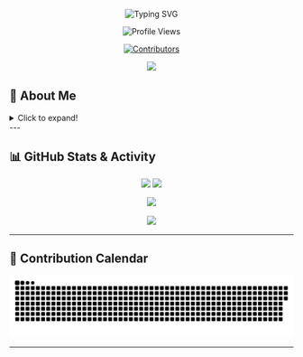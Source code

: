 <!-- Animated Typing SVG Banner -->
<p align="center">
  <img src="https://readme-typing-svg.demolab.com?font=Fira+Code&pause=1000&color=0AF795&center=true&vCenter=true&width=750&lines=Hi+there+%F0%9F%91%8B+I'm+Deepak+Kumar!;Engineer+in+the+Making+%F0%9F%A4%96;VLSI+Cybersecurity+Enthusiast+%F0%9F%92%B0;Problem+Solver+%7C+AI+Cloud+%7C+Lifelong+Learner;Welcome+to+my+GitHub+Universe+%F0%9F%9A%80" alt="Typing SVG" />
</p>
<!-- Profile Views Counter -->
<p align="center">
  <img src="https://komarev.com/ghpvc/?username=Deep0105-byte&style=flat-square&color=0AF795" alt="Profile Views" />
</p>
<!-- Contributor Avatars -->
<p align="center">
  <a href="https://github.com/Deep0105-byte?tab=followers">
    <img src="https://contrib.rocks/image?max=24&repo=Deep0105-byte/Deep0105-byte" alt="Contributors"/>
  </a>
</p>
<!-- Divider -->
<p align="center">
  <img src="https://capsule-render.vercel.app/api?type=waving&color=0:0AF795,100:5B42F3&height=90&section=header&text=Welcome!&fontColor=ffffff&fontAlignY=45"/>
</p>

## 👋 About Me

<details>
<summary>Click to expand!</summary>

- 🎓 **B.Tech ECE Student (2022–26) at Dr. B.C. Roy Engineering College, Durgapur**  
- 💡 **Tech Explorer:** Passionate about **VLSI, Cybersecurity, Machine Learning, and DSA**.  
- 🧠 **Skills & Tools:** C, C++, Python, Data Structures & Algorithms, Networking, Ethical Hacking, Arduino, Robotics.  
- 🚀 **Projects & Clubs:** Active in Robotics Club & Cyber Sleuth Club | Hackathon participant | Google Cloud Jam 2023 completer.  
- 🔭 **Current Focus:** Strengthening core programming, exploring VLSI design, and practical applications of AI & Cybersecurity.  
- 📈 **Career Goal:** Aim to build expertise in **core electronics + cutting-edge tech** for impactful industry roles.  
- 🏆 Open-source and innovation enthusiast — love creating, experimenting, and solving real-world problems.  
- 🌱 Lifelong learner, always exploring the intersection of **hardware, software, and security**.  

</details>
---

## 📊 GitHub Stats & Activity

<p align="center">
  <img src="https://github-readme-stats.vercel.app/api?username=Deep0105-byte&show_icons=true&theme=radical&rank_icon=github" height="180"/>
  <img src="https://github-readme-streak-stats.herokuapp.com/?user=Deep0105-byte&theme=radical" height="180"/>
</p>
<p align="center">
  <img src="https://github-readme-activity-graph.vercel.app/graph?username=Deep0105-byte&theme=react-dark" height="220"/>
</p>
<p align="center">
  <img src="https://github-readme-stats.vercel.app/api/top-langs/?username=Deep0105-byte&layout=compact&theme=radical&hide=css,html" height="150"/>
</p>

---

## 📅 Contribution Calendar

<p align="center">
  <img src="github-user-contribution.svg" alt="Contribution Snake Animation" />
</p>

---
